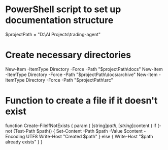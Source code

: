 # PowerShell script to set up documentation structure
$projectPath = "D:\AI Projects\trading-agent"

# Create necessary directories
New-Item -ItemType Directory -Force -Path "$projectPath\docs"
New-Item -ItemType Directory -Force -Path "$projectPath\docs\archive"
New-Item -ItemType Directory -Force -Path "$projectPath\src"

# Function to create a file if it doesn't exist
function Create-FileIfNotExists {
    param (
        [string]$path,
        [string]$content
    )
    if (-not (Test-Path $path)) {
        Set-Content -Path $path -Value $content -Encoding UTF8
        Write-Host "Created $path"
    } else {
        Write-Host "$path already exists"
    }
}